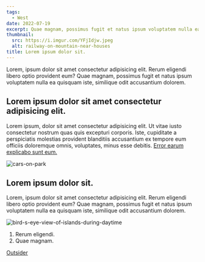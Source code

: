 ```yaml
---
tags: 
  - West
date: 2022-07-19
excerpt: Quae magnam, possimus fugit et natus ipsum voluptatem nulla ea quisquam iste, similique odit accusantium dolorem.
thumbnail:
  src: https://i.imgur.com/YFjIdjw.jpeg
  alt: railway-on-mountain-near-houses
title: Lorem ipsum dolor sit.
---
```

<!-- Photo by SenuScape: https://www.pexels.com/photo/photo-of-railway-on-mountain-near-houses-1658967/ -->

Lorem, ipsum dolor sit amet consectetur adipisicing elit. Rerum eligendi libero optio provident eum? Quae magnam, possimus fugit et natus ipsum voluptatem nulla ea quisquam iste, similique odit accusantium dolorem.

## Lorem ipsum dolor sit amet consectetur adipisicing elit.

Lorem ipsum, dolor sit amet consectetur adipisicing elit. Ut vitae iusto consectetur nostrum quas quis excepturi corporis. Iste, cupiditate a perspiciatis molestias provident blanditiis accusantium ex tempore eum officiis doloremque omnis, voluptates, minus esse debitis. [Error earum explicabo sunt eum.](/blog/rerum)

<!-- Photo by Tom Fisk: https://www.pexels.com/photo/cars-on-park-2136360/ -->
![cars-on-park](https://i.imgur.com/fKPoljw.jpeg)

## Lorem ipsum dolor sit.

Lorem, ipsum dolor sit amet consectetur adipisicing elit. Rerum eligendi libero optio provident eum? Quae magnam, possimus fugit et natus ipsum voluptatem nulla ea quisquam iste, similique odit accusantium dolorem.

<!-- Photo by Valdemaras D.: https://www.pexels.com/photo/bird-s-eye-view-of-islands-during-daytime-2876098/ -->
![bird-s-eye-view-of-islands-during-daytime](https://i.imgur.com/x9m3pvx.jpeg)

1. Rerum eligendi.
2. Quae magnam.

[Outsider](https://example.com/)
